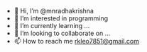 - 👋 Hi, I’m @mnradhakrishna
- 👀 I’m interested in programming
- 🌱 I’m currently learning ...
- 💞️ I’m looking to collaborate on ...
- 📫 How to reach me rkleo7851@gmail.com
<!---
mnradhakrishna/mnradhakrishna is a ✨ special ✨ repository because its `README.md` (this file) appears on your GitHub profile.
You can click the Preview link to take a look at your changes.
--->
